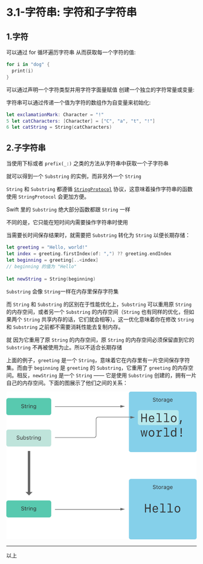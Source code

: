 # 3.1-字符串: 字符和子字符串

## 1.字符

可以通过 for 循环遍历字符串 从而获取每一个字符的值:

```swift
for i in "dog" {
  print(i)
}
```

可以通过声明一个字符类型并用字符字面量赋值 创建一个独立的字符常量或变量:

字符串可以通过传递一个值为字符的数组作为自变量来初始化:

```swift
let exclamationMark: Character = "!"
5 let catCharacters: [Character] = ["C", "a", "t", "!"]
6 let catString = String(catCharacters)
```

## 2.子字符串

当使用下标或者 `prefix(_:)` 之类的方法从字符串中获取一个子字符串

就可以得到一个 `Substring` 的实例，而非另外一个 `String`

`String` 和 `Substring` 都遵循 [`StringProtocol`](https://developer.apple.com/documentation/swift/stringprotocol) 协议，这意味着操作字符串的函数使用 `StringProtocol` 会更加方便。

Swift 里的 `Substring` 绝大部分函数都跟 `String` 一样

不同的是，它只能在短时间内需要操作字符串时使用

当需要长时间保存结果时，就需要把 `Substring` 转化为 `String` 以便长期存储：

```swift
let greeting = "Hello, world!"
let index = greeting.firstIndex(of: ",") ?? greeting.endIndex
let beginning = greeting[..<index]
// beginning 的值为 "Hello"

let newString = String(beginning)
```

 `Substring` 会像 `String`一样在内存里保存字符集

而 `String` 和 `Substring` 的区别在于性能优化上，`Substring` 可以重用原 `String` 的内存空间，或者另一个 `Substring` 的内存空间（`String` 也有同样的优化，但如果两个 `String` 共享内存的话，它们就会相等）。这一优化意味着你在修改 `String` 和 `Substring` 之前都不需要消耗性能去复制内存。

就 因为它重用了原 `String` 的内存空间，原 `String` 的内存空间必须保留直到它的 `Substring` 不再被使用为止。所以不适合长期存储

上面的例子，`greeting` 是一个 `String`，意味着它在内存里有一片空间保存字符集。而由于 `beginning` 是 `greeting` 的 `Substring`，它重用了 `greeting` 的内存空间。相反，`newString` 是一个 `String` —— 它是使用 `Substring` 创建的，拥有一片自己的内存空间。下面的图展示了他们之间的关系：

![../_images/stringSubstring_2x.png](./Resources/stringSubstring_2x.png)

---

以上

